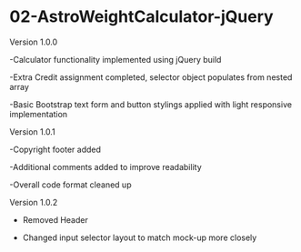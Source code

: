 # 02-AstroWeightCalculator-jQuery

Version 1.0.0

-Calculator functionality implemented using jQuery build

-Extra Credit assignment completed, selector object populates from nested array

-Basic Bootstrap text form and button stylings applied with light responsive implementation



Version 1.0.1

-Copyright footer added

-Additional comments added to improve readability

-Overall code format cleaned up


Version 1.0.2

- Removed Header

- Changed input selector layout to match mock-up more closely

